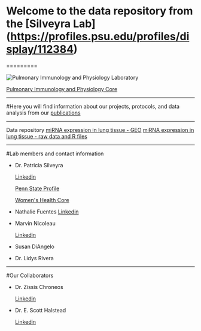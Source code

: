 # Welcome to the data repository from the [Silveyra Lab] (https://profiles.psu.edu/profiles/display/112384) 
=========

![Pulmonary Immunology and Physiology Laboratory](https://lh3.googleusercontent.com/-Y-N5DQvxqv8/AAAAAAAAAAI/AAAAAAAAABM/Hed4RGZhtWs/s360-c-k-no/photo.jpg)

[Pulmonary Immunology and Physiology Core](http://www.pennstatehershey.org/web/pulmonary-core/home)

---------
#Here you will find information about our projects, protocols, and data analysis from our [publications](http://www.ncbi.nlm.nih.gov/myncbi/browse/collection/43899845/?sort=date&direction=descending)

---------
Data repository
[miRNA expression in lung tissue - GEO](https://www.ncbi.nlm.nih.gov/geo/query/acc.cgi?acc=GSE111667)
[miRNA expression in lung tissue - raw data and R files](http://psilveyra.github.io/silveyralab/miRNA_ozone)

---------

#Lab members and contact information

* Dr. Patricia Silveyra 

     [Linkedin](https://www.linkedin.com/in/patriciasilveyra)
    
     [Penn State Profile](https://profiles.psu.edu/profiles/display/112384)
    
     [Women's Health Core](http://www.womenshealthcoe.psu.edu/bio_silveyra.html)
    

* Nathalie Fuentes
     [Linkedin](https://www.linkedin.com/in/nathaliefuentes)

* Marvin Nicoleau

     [Linkedin](https://www.linkedin.com/in/marvin-nicoleau-93467784) 
     
* Susan DiAngelo

* Dr. Lidys Rivera

***

#Our Collaborators

* Dr. Zissis Chroneos
   
    [Linkedin](https://www.linkedin.com/in/zissis-chroneos-7783898)
   
* Dr. E. Scott Halstead
   
    [Linkedin](https://www.linkedin.com/in/e-scott-halstead-012a2118)
